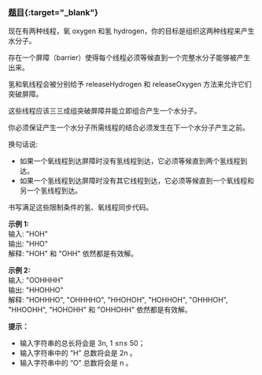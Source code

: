 ### [题目](https://leetcode.cn/problems/building-h2o/){:target="_blank"}

现在有两种线程，氧 oxygen 和氢 hydrogen，你的目标是组织这两种线程来产生水分子。

存在一个屏障（barrier）使得每个线程必须等候直到一个完整水分子能够被产生出来。

氢和氧线程会被分别给予 releaseHydrogen 和 releaseOxygen 方法来允许它们突破屏障。

这些线程应该三三成组突破屏障并能立即组合产生一个水分子。

你必须保证产生一个水分子所需线程的结合必须发生在下一个水分子产生之前。

换句话说:
- 如果一个氧线程到达屏障时没有氢线程到达，它必须等候直到两个氢线程到达。
- 如果一个氢线程到达屏障时没有其它线程到达，它必须等候直到一个氧线程和另一个氢线程到达。

书写满足这些限制条件的氢、氧线程同步代码。



**示例 1:**  
输入: "HOH"  
输出: "HHO"  
解释: "HOH" 和 "OHH" 依然都是有效解。

**示例 2:**  
输入: "OOHHHH"  
输出: "HHOHHO"  
解释: "HOHHHO", "OHHHHO", "HHOHOH", "HOHHOH", "OHHHOH", "HHOOHH", "HOHOHH" 和 "OHHOHH" 依然都是有效解。


**提示：**
- 输入字符串的总长将会是 3n, 1 ≤n≤ 50；
- 输入字符串中的 “H” 总数将会是 2n 。
- 输入字符串中的 “O” 总数将会是 n 。
